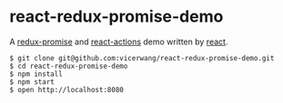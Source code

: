 # react-redux-promise-demo
A [redux-promise](https://github.com/acdlite/redux-promise) and [react-actions](https://github.com/acdlite/redux-actions) demo written by [react](http://facebook.github.io/react/).

```
$ git clone git@github.com:vicerwang/react-redux-promise-demo.git
$ cd react-redux-promise-demo
$ npm install
$ npm start
$ open http://localhost:8080
```
